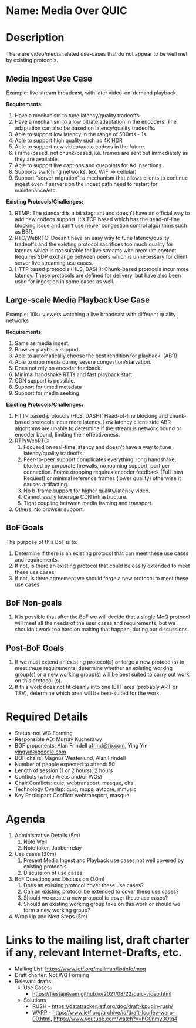 # Name: Media Over QUIC
# Description
There are video/media related use-cases that do not appear to be well met by existing protocols.

## Media Ingest Use Case
Example: live stream broadcast, with later video-on-demand playback.

**Requirements:**
1. Have a mechanism to tune latency/quality tradeoffs. 
2. Have a mechanism to allow bitrate adaptation in the encoders. The adaptation can also be based on latency/quality tradeoffs. 
3. Able to support low latency in the range of 500ms - 1s. 
4. Able to support high quality such as 4K HDR 
5. Able to support new video/audio codecs in the future. 
6. Frame-based, not chunk-based, i.e. frames are sent out immediately as they are available. 
7. Able to support live captions and cuepoints for Ad insertions. 
8. Supports switching networks. (ex. WiFi => cellular) 
9. Support “server migration”: a mechanism that allows clients to continue ingest even if servers on the ingest path need to restart for maintenance/etc.

**Existing Protocols/Challenges:**
1. RTMP: The standard is a bit stagnant and doesn’t have an official way to add new codecs support. It’s TCP based which has the head-of-line blocking issue and can’t use newer congestion control algorithms such as BBR. 
2. RTC/WebRTC: Doesn’t have an easy way to tune latency/quality tradeoffs and the existing protocol sacrifices too much quality for latency which is not suitable for live streams with premium content. Requires SDP exchange between peers which is unnecessary for client server live streaming use cases. 
3. HTTP based protocols (HLS, DASH): Chunk-based protocols incur more latency. These protocols are defined for delivery, but have also been used for ingestion in some cases as well.

## Large-scale Media Playback Use Case
Example: 10k+ viewers watching a live broadcast with different quality networks 

**Requirements:**
1. Same as media ingest. 
2. Browser playback support. 
3. Able to automatically choose the best rendition for playback. (ABR) 
4. Able to drop media during severe congestion/starvation. 
5. Does not rely on encoder feedback. 
6. Minimal handshake RTTs and fast playback start. 
7. CDN support is possible. 
8. Support for timed metadata 
9. Support for media seeking

**Existing Protocols/Challenges:**
1. HTTP based protocols (HLS, DASH): Head-of-line blocking and chunk-based protocols incur more latency. Low latency client-side ABR algorithms are unable to determine if the stream is network bound or encoder bound, limiting their effectiveness. 
2. RTP/WebRTC: 
    1. Focused on real-time latency and doesn’t have a way to tune latency/quality tradeoffs. 
    2. Peer-to-peer support complicates everything: long handshake, blocked by corporate firewalls, no roaming support, port per connection. Frame dropping requires encoder feedback (Full Intra Request) or minimal reference frames (lower quality) otherwise it causes artifacting. 
    3. No b-frame support for higher quality/latency video. 
    4. Cannot easily leverage CDN infrastructure. 
    5. Tight coupling between media framing and transport. 
3. Others: No browser support.

## BoF Goals
The purpose of this BoF is to:

1. Determine if there is an existing protocol that can meet these use cases and requirements.
2. If not, is there an existing protocol that could be easily extended to meet these use cases
3. If not, is there agreement we should forge a new protocol to meet these use cases

## BoF Non-goals

1. It is possible that after the BoF we will decide that a single MoQ protocol will meet all the needs of the user cases and requirements, but we shouldn't work too hard on making that happen, during our discussions. 

## Post-BoF Goals

1. If we must extend an existing protocol(s) or forge a new protocol(s) to meet these requirements, determine whether an existing working group(s) or a new working group(s) will be best suited to carry out work on this protocol (s).
2. If this work does not fit cleanly into one IETF area (probably ART or TSV), determine which area will be best-suited for the work. 

# Required Details
* Status: not WG Forming
* Responsible AD: Murray Kucherawy
* BOF proponents: Alan Frindell afrind@fb.com, Ying Yin yingyin@google.com
* BOF chairs: Magnus Westerlund, Alan Frindell
* Number of people expected to attend: 50
* Length of session (1 or 2 hours): 2 hours
* Conflicts (whole Areas and/or WGs)
* Chair Conflicts: quic, webtransport, masque, ohai
* Technology Overlap: quic, mops, avtcore, mmusic
* Key Participant Conflict: webtransport, masque

# Agenda
1. Administrative Details (5m) 
    1. Note Well 
    2. Note taker, Jabber relay
2. Use cases (20m) 
    1. Present Media Ingest and Playback use cases not well covered by existing protocols 
    2. Discussion of use cases
3. BoF Questions and Discussion (30m) 
    1. Does an existing protocol cover these use cases? 
    2. Can an existing protocol be extended to cover these use cases? 
    3. Should we create a new protocol to cover these use cases? 
    4. Should an existing working group take on this work or should we form a new working group?
4. Wrap Up and Next Steps (5m)

# Links to the mailing list, draft charter if any, relevant Internet-Drafts, etc.
* Mailing List: https://www.ietf.org/mailman/listinfo/moq
* Draft charter: Not WG Forming
* Relevant drafts:
    * Use Cases:
        * https://fiestajetsam.github.io/2021/08/22/quic-video.html
    * Solutions
        * RUSH - https://datatracker.ietf.org/doc/draft-kpugin-rush/
        * WARP - https://www.ietf.org/archive/id/draft-lcurley-warp-00.html, https://www.youtube.com/watch?v=hG0nmy3Otg4
